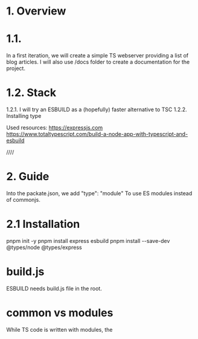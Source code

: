 # 1. Overview

# 1.1.

In a first iteration, we will create a simple TS webserver providing a list of blog articles.
I will also use /docs folder to create a documentation for the project.

# 1.2. Stack

1.2.1. I will try an ESBUILD as a (hopefully) faster alternative to TSC
1.2.2. Installing type

Used resources:
https://expressjs.com
https://www.totaltypescript.com/build-a-node-app-with-typescript-and-esbuild

////

# 2. Guide

Into the packate.json, we add
"type": "module"
To use ES modules instead of commonjs.

# 2.1 Installation

pnpm init -y
pnpm install express esbuild
pnpm install --save-dev @types/node @types/express

# build.js

ESBUILD needs build.js file in the root.

# common vs modules

While TS code is written with modules, the
